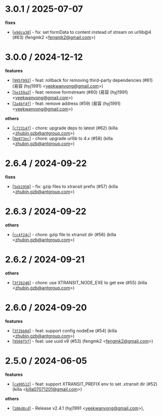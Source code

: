 
3.0.1 / 2025-07-07
==================

**fixes**
  * [[`e9dca38`](http://github.com/X-Profiler/xtransit/commit/e9dca38c307186b6f2f322fced2b99f00d0180a1)] - fix: set formData to content instead of stream on urllib@4 (#63) (fengmk2 <<fengmk2@gmail.com>>)

3.0.0 / 2024-12-12
==================

**features**
  * [[`995f992`](http://github.com/X-Profiler/xtransit/commit/995f992d7cb8c25e991ad2f797cdb2a15eb64dd2)] - feat: rollback for removing third-party dependencies (#61) (易容 (hyj1991) <<yeekwanvong@gmail.com>>)
  * [[`5e159a2`](http://github.com/X-Profiler/xtransit/commit/5e159a2976ca72050a2e4274c80638c0af1a9700)] - feat: remove formstream (#60) (易容 (hyj1991) <<yeekwanvong@gmail.com>>)
  * [[`2a4bf4f`](http://github.com/X-Profiler/xtransit/commit/2a4bf4fbd1e95f32ccdb20158fb1863266d4cd85)] - feat: remove address (#59) (易容 (hyj1991) <<yeekwanvong@gmail.com>>)

**others**
  * [[`c723147`](http://github.com/X-Profiler/xtransit/commit/c723147937a2a61e3fe97df0751c4b49a4b852d7)] - chore: upgrade deps to latest (#62) (killa <<zhubin.gzb@antgroup.com>>)
  * [[`0e873ec`](http://github.com/X-Profiler/xtransit/commit/0e873ec452daff183c91f3f43140ba4314e67873)] - chore: upgrade urllib to 4.x (#58) (killa <<zhubin.gzb@antgroup.com>>)

2.6.4 / 2024-09-22
==================

**fixes**
  * [[`5eb1958`](http://github.com/X-Profiler/xtransit/commit/5eb1958725a69763a012f75e47b1b64dd64e23f5)] - fix: gzip files to xtransit prefix (#57) (killa <<zhubin.gzb@antgroup.com>>)

2.6.3 / 2024-09-22
==================

**others**
  * [[`cc4f24c`](http://github.com/X-Profiler/xtransit/commit/cc4f24c3abfa8a84243057d26cfcc76ebe62438e)] - chore: gzip file to xtransit dir (#56) (killa <<zhubin.gzb@antgroup.com>>)

2.6.2 / 2024-09-21
==================

**others**
  * [[`3f3b246`](http://github.com/X-Profiler/xtransit/commit/3f3b246ffe9494eaa73eb1e91f72fd1729c392eb)] - chore: use XTRANSIT_NODE_EXE to get exe (#55) (killa <<zhubin.gzb@antgroup.com>>)

2.6.0 / 2024-09-20
==================

**features**
  * [[`3f2bb0d`](http://github.com/X-Profiler/xtransit/commit/3f2bb0db058087216c2bb4d21c00e63e4049acb7)] - feat: support config nodeExe (#54) (killa <<zhubin.gzb@antgroup.com>>)
  * [[`9568f5f`](http://github.com/X-Profiler/xtransit/commit/9568f5f5019bba4618b84d822a8913b23ffaede9)] - feat: use uuid v9 (#53) (fengmk2 <<fengmk2@gmail.com>>)

2.5.0 / 2024-06-05
==================

**features**
  * [[`ca99512`](http://github.com/X-Profiler/xtransit/commit/ca995120e20068aca7451f5dc239f6079146353d)] - feat: support XTRANSIT_PREFIX env to set .xtransit dir (#52) (killa <<killa07071201@gmail.com>>)

**others**
  * [[`106d8cd`](http://github.com/X-Profiler/xtransit/commit/106d8cd2d7e537a42d2e26dd24dde32a29c0ff2b)] - Release v2.4.1 (hyj1991 <<yeekwanvong@gmail.com>>),
